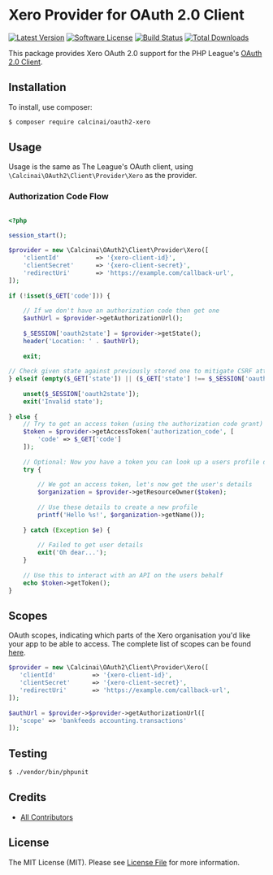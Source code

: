 # Xero Provider for OAuth 2.0 Client
[![Latest Version](https://img.shields.io/github/release/calcinai/oauth2-xero.svg?style=flat-square)](https://github.com/calcinai/oauth2-xero/releases)
[![Software License](https://img.shields.io/badge/license-MIT-brightgreen.svg?style=flat-square)](LICENSE.md)
[![Build Status](https://img.shields.io/travis/calcinai/oauth2-xero/master.svg?style=flat-square)](https://travis-ci.org/calcinai/oauth2-xero)
[![Total Downloads](https://img.shields.io/packagist/dt/calcinai/oauth2-xero.svg?style=flat-square)](https://packagist.org/packages/calcinai/oauth2-xero)

This package provides Xero OAuth 2.0 support for the PHP League's [OAuth 2.0 Client](https://github.com/thephpleague/oauth2-client).

## Installation

To install, use composer:

```bash
$ composer require calcinai/oauth2-xero
```
## Usage

Usage is the same as The League's OAuth client, using `\Calcinai\OAuth2\Client\Provider\Xero` as the provider.

### Authorization Code Flow
```php

<?php

session_start();
 
$provider = new \Calcinai\OAuth2\Client\Provider\Xero([
    'clientId'          => '{xero-client-id}',
    'clientSecret'      => '{xero-client-secret}',
    'redirectUri'       => 'https://example.com/callback-url',
]);
 
if (!isset($_GET['code'])) {
 
    // If we don't have an authorization code then get one
    $authUrl = $provider->getAuthorizationUrl();
    
    $_SESSION['oauth2state'] = $provider->getState();
    header('Location: ' . $authUrl);
    
    exit;
  
// Check given state against previously stored one to mitigate CSRF attack
} elseif (empty($_GET['state']) || ($_GET['state'] !== $_SESSION['oauth2state'])) {
 
    unset($_SESSION['oauth2state']);
    exit('Invalid state');
 
} else {
    // Try to get an access token (using the authorization code grant)
    $token = $provider->getAccessToken('authorization_code', [
        'code' => $_GET['code']
    ]);
 
    // Optional: Now you have a token you can look up a users profile data
    try {
 
        // We got an access token, let's now get the user's details
        $organization = $provider->getResourceOwner($token);
 
        // Use these details to create a new profile
        printf('Hello %s!', $organization->getName());
 
    } catch (Exception $e) {
 
        // Failed to get user details
        exit('Oh dear...');
    }
 
    // Use this to interact with an API on the users behalf
    echo $token->getToken();
}


```

## Scopes
 OAuth scopes, indicating which parts of the Xero organisation you'd like your app to be able to access. The complete list of scopes can be found [here](https://developer.xero.com/documentation/oauth2/scopes).
 
 ```php
$provider = new \Calcinai\OAuth2\Client\Provider\Xero([
    'clientId'          => '{xero-client-id}',
    'clientSecret'      => '{xero-client-secret}',
    'redirectUri'       => 'https://example.com/callback-url',
]);
    
 $authUrl = $provider->$provider->getAuthorizationUrl([
    'scope' => 'bankfeeds accounting.transactions'
 ]);
 ```
 

## Testing

``` bash
$ ./vendor/bin/phpunit
```


## Credits

- [All Contributors](https://github.com/calcinai/oauth2-xero/contributors)


## License

The MIT License (MIT). Please see [License File](https://github.com/calcinai/oauth2-xero/blob/master/LICENSE) for more information.
